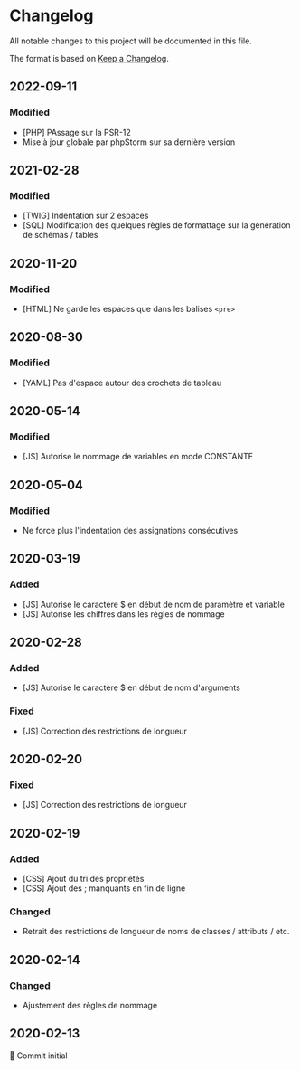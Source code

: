 # Changelog

All notable changes to this project will be documented in this file.

The format is based on [Keep a Changelog](https://keepachangelog.com/en/1.0.0/).

## 2022-09-11

### Modified

- [PHP] PAssage sur la PSR-12
- Mise à jour globale par phpStorm sur sa dernière version

## 2021-02-28

### Modified

- [TWIG] Indentation sur 2 espaces
- [SQL] Modification des quelques règles de formattage sur la génération de schémas / tables

## 2020-11-20

### Modified

- [HTML] Ne garde les espaces que dans les balises `<pre>`

## 2020-08-30

### Modified

- [YAML] Pas d'espace autour des crochets de tableau

## 2020-05-14

### Modified

- [JS] Autorise le nommage de variables en mode CONSTANTE

## 2020-05-04

### Modified

- Ne force plus l'indentation des assignations consécutives

## 2020-03-19

### Added

- [JS] Autorise le caractère $ en début de nom de paramètre et variable
- [JS] Autorise les chiffres dans les règles de nommage

## 2020-02-28

### Added

- [JS] Autorise le caractère $ en début de nom d'arguments

### Fixed

- [JS] Correction des restrictions de longueur

## 2020-02-20

### Fixed

- [JS] Correction des restrictions de longueur

## 2020-02-19

### Added

- [CSS] Ajout du tri des propriétés
- [CSS] Ajout des ; manquants en fin de ligne

### Changed

- Retrait des restrictions de longueur de noms de classes / attributs / etc.

## 2020-02-14

### Changed

- Ajustement des règles de nommage

## 2020-02-13

🎉 Commit initial
